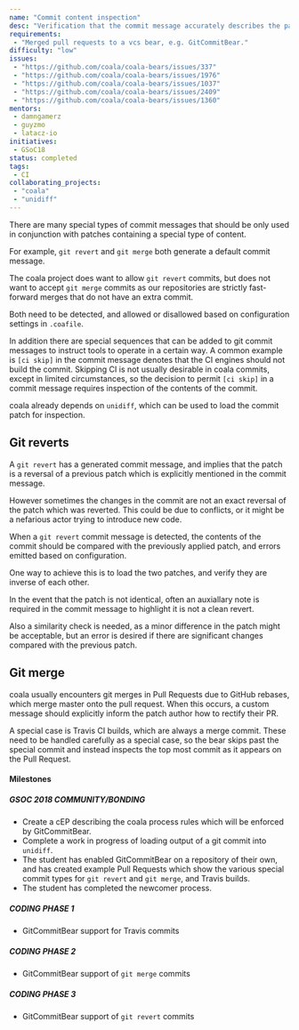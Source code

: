 ```yaml
---
name: "Commit content inspection"
desc: "Verification that the commit message accurately describes the patch"
requirements:
 - "Merged pull requests to a vcs bear, e.g. GitCommitBear."
difficulty: "low"
issues:
 - "https://github.com/coala/coala-bears/issues/337"
 - "https://github.com/coala/coala-bears/issues/1976"
 - "https://github.com/coala/coala-bears/issues/1037"
 - "https://github.com/coala/coala-bears/issues/2409"
 - "https://github.com/coala/coala-bears/issues/1360"
mentors:
 - damngamerz
 - guyzmo
 - latacz-io
initiatives:
 - GSoC18
status: completed
tags:
 - CI
collaborating_projects:
 - "coala"
 - "unidiff"
---
```


There are many special types of commit messages that should be only used in conjunction with
patches containing a special type of content.

For example, `git revert` and `git merge` both generate a default commit message.

The coala project does want to allow `git revert` commits, but does not want to accept
`git merge` commits as our repositories are strictly fast-forward merges that do not
have an extra commit.

Both need to be detected, and allowed or disallowed based on configuration settings in
`.coafile`.

In addition there are special sequences that can be added to git commit messages to
instruct tools to operate in a certain way.  A common example is `[ci skip]` in
the commit message denotes that the CI engines should not build the commit.
Skipping CI is not usually desirable in coala commits, except in limited circumstances,
so the decision to permit `[ci skip]` in a commit message requires inspection of the
contents of the commit.

coala already depends on `unidiff`, which can be used to load the commit patch for
inspection.

## Git reverts

A `git revert` has a generated commit message, and implies that the patch is a reversal of a
previous patch which is explicitly mentioned in the commit message.

However sometimes the changes in the commit are not an exact reversal of the patch which was reverted.
This could be due to conflicts, or it might be a nefarious actor trying to introduce new code.

When a `git revert` commit message is detected, the contents of the commit should be compared with the
previously applied patch, and errors emitted based on configuration.

One way to achieve this is to load the two patches, and verify they are inverse of each other.

In the event that the patch is not identical, often an auxiallary note is required in the
commit message to highlight it is not a clean revert.

Also a similarity check is needed, as a minor difference in the patch might be acceptable,
but an error is desired if there are significant changes compared with the previous patch.

## Git merge

coala usually encounters git merges in Pull Requests due to GitHub rebases, which merge
master onto the pull request.  When this occurs, a custom message should explicitly
inform the patch author how to rectify their PR.

A special case is Travis CI builds, which are always a merge commit.  These need to be
handled carefully as a special case, so the bear skips past the special commit and
instead inspects the top most commit as it appears on the Pull Request.

#### Milestones

##### GSOC 2018 COMMUNITY/BONDING

* Create a cEP describing the coala process rules which will be enforced by GitCommitBear.
* Complete a work in progress of loading output of a git commit into `unidiff`.
* The student has enabled GitCommitBear on a repository of their own, and
  has created example Pull Requests which show the various special commit types
  for `git revert` and `git merge`, and Travis builds.
* The student has completed the newcomer process.

##### CODING PHASE 1

* GitCommitBear support for Travis commits

##### CODING PHASE 2

* GitCommitBear support of `git merge` commits

##### CODING PHASE 3

* GitCommitBear support of `git revert` commits
